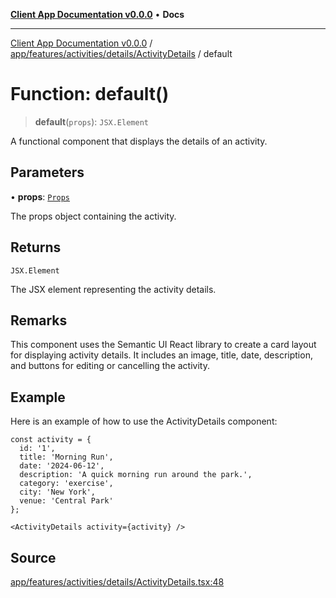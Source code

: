 [**Client App Documentation v0.0.0**](../../../../../../README.md) • **Docs**

***

[Client App Documentation v0.0.0](../../../../../../README.md) / [app/features/activities/details/ActivityDetails](../README.md) / default

# Function: default()

> **default**(`props`): `JSX.Element`

A functional component that displays the details of an activity.

## Parameters

• **props**: [`Props`](../interfaces/Props.md)

The props object containing the activity.

## Returns

`JSX.Element`

The JSX element representing the activity details.

## Remarks

This component uses the Semantic UI React library to create a card layout for displaying activity details.
It includes an image, title, date, description, and buttons for editing or cancelling the activity.

## Example

Here is an example of how to use the ActivityDetails component:
```
const activity = {
  id: '1',
  title: 'Morning Run',
  date: '2024-06-12',
  description: 'A quick morning run around the park.',
  category: 'exercise',
  city: 'New York',
  venue: 'Central Park'
};

<ActivityDetails activity={activity} />
```

## Source

[app/features/activities/details/ActivityDetails.tsx:48](https://github.com/jimmykurian/Reactivities/blob/712c332819aee0d175bbdc912703a26a53d9ae5f/client-app/src/app/features/activities/details/ActivityDetails.tsx#L48)
